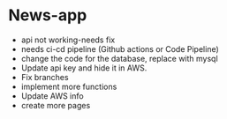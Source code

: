 # News-app

- api not working-needs fix
- needs ci-cd pipeline (Github actions or Code Pipeline)
- change the code for the database, replace with mysql
- Update api key and hide it in AWS.
- Fix branches
- implement more functions
- Update AWS info
- create more pages

